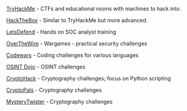 [TryHackMe](https://cryptohack.org/) - CTFs and educational rooms with machines to hack into.

[HackTheBox](https://www.hackthebox.com/) - Similar to TryHackMe but more advanced.

[LetsDefend](https://letsdefend.io/) - Hands on SOC analyst training

[OverTheWire](https://overthewire.org/wargames/) - Wargames - practical security challenges

[Codewars](https://www.codewars.com/dashboard) - Coding challenges for various languages

[OSINT Dojo](https://www.osintdojo.com/) - OSINT challenges

[CryptoHack](https://cryptohack.org/) - Cryptography challenges; focus on Python scripting

[CryptoPals](https://cryptopals.com/) - Cryptography challenges

[MysteryTwister](https://mysterytwister.org/home/welcome/) - Cryptography challenges
